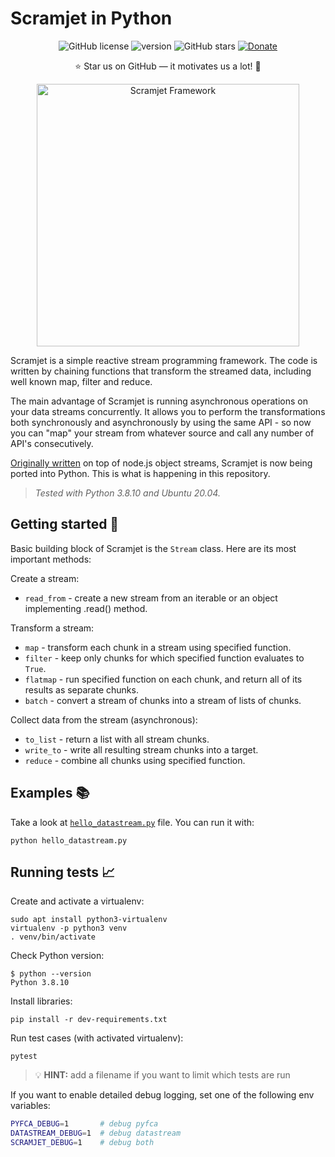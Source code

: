 Scramjet in Python
==================

<p align="center">
    <a><img src="https://img.shields.io/github/license/scramjetorg/scramjet-dev-python?color=green&style=plastic" alt="GitHub license" /></a>
    <a><img src="https://img.shields.io/github/v/tag/scramjetorg/scramjet-dev-python?label=version&color=blue&style=plastic" alt="version" /></a>
    <a><img src="https://img.shields.io/github/stars/scramjetorg/scramjet-dev-python?color=pink&style=plastic" alt="GitHub stars" /></a>
    <a href="https://www.paypal.com/cgi-bin/webscr?cmd=_s-xclick&hosted_button_id=7F7V65C43EBMW">
        <img src="https://img.shields.io/badge/Donate-PayPal-green.svg?color=yellow&style=plastic" alt="Donate" />
    </a>
</p>
<p align="center">⭐ Star us on GitHub — it motivates us a lot! 🚀 </p>
<p align="center">
    <img src="https://assets.scramjet.org/images/framework-logo-256.svg" width="420" alt="Scramjet Framework">
</p>


Scramjet is a simple reactive stream programming framework. The code is written
by chaining functions that transform the streamed data, including well known
map, filter and reduce.

The main advantage of Scramjet is running asynchronous operations on your data
streams concurrently. It allows you to perform the transformations both
synchronously and asynchronously by using the same API - so now you can "map"
your stream from whatever source and call any number of API's consecutively.

[Originally written](https://github.com/scramjetorg/scramjet) on top of node.js
object streams, Scramjet is now being ported into Python. This is what is
happening in this repository.

>_Tested with Python 3.8.10 and Ubuntu 20.04._


Getting started :construction_worker:
----------------------

Basic building block of Scramjet is the `Stream` class.
Here are its most important methods:

Create a stream:

* `read_from` - create a new stream from an iterable or an object implementing .read() method.

Transform a stream:

* `map` - transform each chunk in a stream using specified function.
* `filter` - keep only chunks for which specified function evaluates to `True`.
* `flatmap` - run specified function on each chunk, and return all of its results as separate chunks.
* `batch` - convert a stream of chunks into a stream of lists of chunks.

Collect data from the stream (asynchronous):

* `to_list` - return a list with all stream chunks.
* `write_to` - write all resulting stream chunks into a target.
* `reduce` - combine all chunks using specified function.


Examples :books:
--------

Take a look at [`hello_datastream.py`](./hello_datastream.py) file.
You can run it with:

    python hello_datastream.py


Running tests :chart_with_upwards_trend:
-------------

Create and activate a virtualenv:

    sudo apt install python3-virtualenv
    virtualenv -p python3 venv
    . venv/bin/activate

Check Python version:

    $ python --version
    Python 3.8.10

Install libraries:

    pip install -r dev-requirements.txt

Run test cases (with activated virtualenv):

    pytest

> :bulb: **HINT:** add a filename if you want to limit which tests are run

If you want to enable detailed debug logging, set one of the following env variables:

```bash
PYFCA_DEBUG=1       # debug pyfca
DATASTREAM_DEBUG=1  # debug datastream
SCRAMJET_DEBUG=1    # debug both
```
